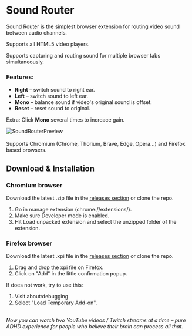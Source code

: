 # Sound Router
Sound Router is the simplest browser extension for routing video sound between audio channels. 

Supports all HTML5 video players.

Supports capturing and routing sound for multiple browser tabs simultaneously.

### Features:
* **Right** – switch sound to right ear.
* **Left** – switch sound to left ear.
* **Mono** – balance sound if video's original sound is offset.
* **Reset** – reset sound to original.

Extra: Click **Mono** several times to increace gain.

![SoundRouterPreview](https://github.com/user-attachments/assets/0566e842-eb86-46f9-adfb-a80a9f3d042a)
<br/><br/>
Supports Chromium (Chrome, Thorium, Brave, Edge, Opera...) and Firefox based browsers.

## Download & Installation
### **Chromium browser**
Download the latest .zip file in the [releases section](https://github.com/alexyowl/AudioSplitter/releases) or clone the repo.

1. Go in manage extension (chrome://extensions/).
2. Make sure Developer mode is enabled.
3. Hit Load unpacked extension and select the unzipped folder of the extension.

### **Firefox browser**

Download the latest .xpi file in the [releases section](https://github.com/alexyowl/AudioSplitter/releases) or clone the repo.

1. Drag and drop the xpi file on Firefox.
2. Click on "Add" in the little confirmation popup.

If does not work, try to use this:
1. Visit about:debugging
2. Select "Load Temporary Add-on".
<br/><br/>

_Now you can watch two YouTube videos / Twitch streams at a time – pure ADHD experience for people who believe their brain can process all that._
